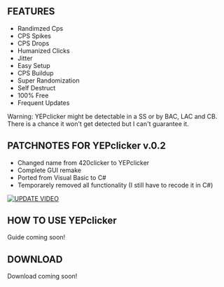 ## FEATURES
+ Randimzed Cps
+ CPS Spikes
+ CPS Drops
+ Humanized Clicks
+ Jitter
+ Easy Setup
+ CPS Buildup
+ Super Randomization
+ Self Destruct
+ 100% Free
+ Frequent Updates

Warning: YEPclicker might be detectable in a SS or by BAC, LAC and CB. There is a chance it won't get detected but I can't guarantee it.

## PATCHNOTES FOR YEPclicker v.0.2

+ Changed name from 420clicker to YEPclicker
+ Complete GUI remake
+ Ported from Visual Basic to C#
+ Temporarely removed all functionality (I still have to recode it in C#)

[![UPDATE VIDEO](https://img.youtube.com/vi/6xPk6EXajRY/0.jpg)](https://www.youtube.com/watch?v=6xPk6EXajRY)

## HOW TO USE YEPclicker

Guide coming soon!

## DOWNLOAD

Download coming soon!
